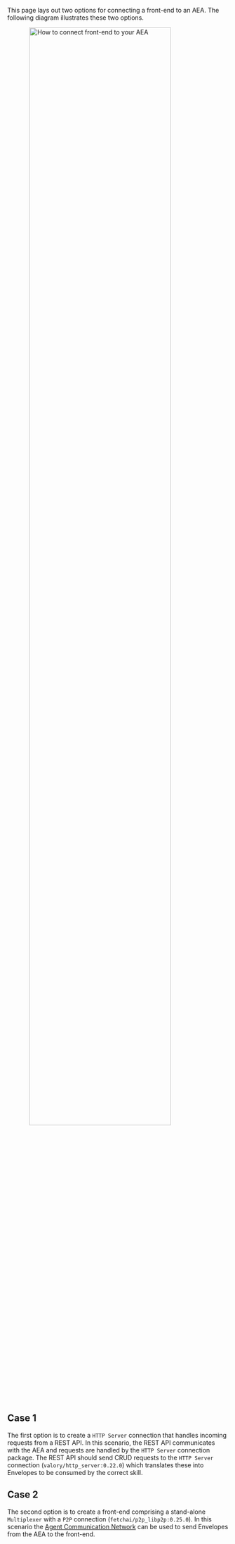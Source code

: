 This page lays out two options for connecting a front-end to an AEA. The following diagram illustrates these two options.

<img src="../assets/http-integration.svg" alt="How to connect front-end to your AEA" class="center" style="display: block; margin-left: auto; margin-right: auto;width:80%;">

## Case 1
The first option is to create a `HTTP Server` connection that handles incoming requests from a REST API. In this scenario, the REST API communicates with the AEA and requests are handled by the `HTTP Server` connection package. The REST API should send CRUD requests to the `HTTP Server` connection (`valory/http_server:0.22.0`) which translates these into Envelopes to be consumed by the correct skill.

## Case 2
The second option is to create a front-end comprising a stand-alone `Multiplexer` with a `P2P` connection (`fetchai/p2p_libp2p:0.25.0`). In this scenario the <a href="../acn">Agent Communication Network</a> can be used to send Envelopes from the AEA to the front-end.
